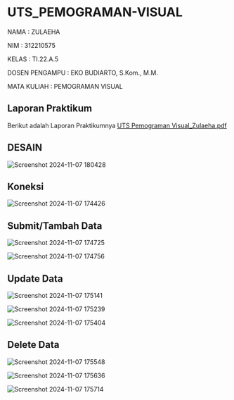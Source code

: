 # UTS_PEMOGRAMAN-VISUAL

NAMA           : ZULAEHA

NIM            : 312210575

KELAS          : TI.22.A.5

DOSEN PENGAMPU : EKO BUDIARTO, S.Kom., M.M.

MATA KULIAH    : PEMOGRAMAN VISUAL



## Laporan Praktikum

Berikut adalah Laporan Praktikumnya [UTS Pemograman Visual_Zulaeha.pdf](https://github.com/user-attachments/files/17660576/UTS.Pemograman.Visual_Zulaeha.pdf)


## DESAIN
![Screenshot 2024-11-07 180428](https://github.com/user-attachments/assets/20e03351-75d2-44f5-b22d-5918457fb7e4)

## Koneksi
![Screenshot 2024-11-07 174426](https://github.com/user-attachments/assets/1b8bcf95-07e6-48f3-bb7b-2fda1c48e74e)

## Submit/Tambah Data
![Screenshot 2024-11-07 174725](https://github.com/user-attachments/assets/3a3f861b-34df-4617-80b0-5a2d5eda877c)

![Screenshot 2024-11-07 174756](https://github.com/user-attachments/assets/fc5083fc-06a1-4c08-a7e3-c0fcd3f3190d)

## Update Data
![Screenshot 2024-11-07 175141](https://github.com/user-attachments/assets/8e5c4f45-a13b-41c0-8d85-a47c04a92528)

![Screenshot 2024-11-07 175239](https://github.com/user-attachments/assets/649764f9-3dda-494e-beae-a1b1125e7fd6)

![Screenshot 2024-11-07 175404](https://github.com/user-attachments/assets/fbe3a3ed-6a63-4ad8-8a8a-05e7bfe5a949)

## Delete Data
![Screenshot 2024-11-07 175548](https://github.com/user-attachments/assets/8bb70cbc-0d1c-474a-93d0-985fbc527293)

![Screenshot 2024-11-07 175636](https://github.com/user-attachments/assets/39af9ccc-2fd3-41ec-9298-0dc0365354a9)

![Screenshot 2024-11-07 175714](https://github.com/user-attachments/assets/1428f70b-84a9-4157-9e48-cb4b0318677b)








